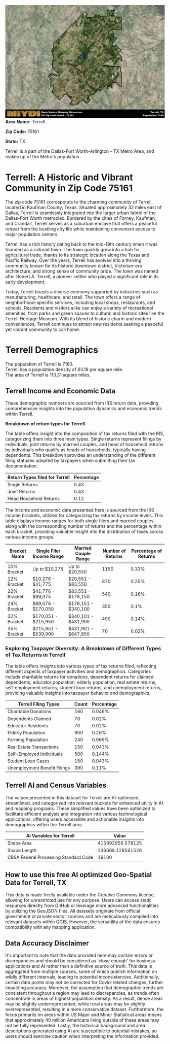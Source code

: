 ![Image Alt Text](../_images/75161.png)
**Area Name:** Terrell

**Zip Code:** 75161

**State:** TX

Terrell is a part of the Dallas-Fort Worth-Arlington - TX Metro Area, and makes up  of the Metro's population.  

# Terrell: A Historic and Vibrant Community in Zip Code 75161  

The zip code 75161 corresponds to the charming community of Terrell, located in Kaufman County, Texas. Situated approximately 32 miles east of Dallas, Terrell is seamlessly integrated into the larger urban fabric of the Dallas-Fort Worth metroplex. Bordered by the cities of Forney, Kaufman, and Crandall, Terrell serves as a suburban enclave that offers a peaceful retreat from the bustling city life while maintaining convenient access to major population centers.

Terrell has a rich history dating back to the mid-19th century when it was founded as a railroad town. The town quickly grew into a hub for agricultural trade, thanks to its strategic location along the Texas and Pacific Railway. Over the years, Terrell has evolved into a thriving community known for its historic downtown district, Victorian-era architecture, and strong sense of community pride. The town was named after Robert A. Terrell, a pioneer settler who played a significant role in its early development.

Today, Terrell boasts a diverse economy supported by industries such as manufacturing, healthcare, and retail. The town offers a range of neighborhood-specific services, including local shops, restaurants, and schools. Residents and visitors alike can enjoy a variety of recreational amenities, from parks and green spaces to cultural and historic sites like the Terrell Heritage Museum. With its blend of historic charm and modern conveniences, Terrell continues to attract new residents seeking a peaceful yet vibrant community to call home.

# Terrell Demographics

The population of Terrell is 7160.  
Terrell has a population density of 63.19 per square mile.  
The area of Terrell is 113.31 square miles.  

## Terrell Income and Economic Data

These demographic numbers are sourced from IRS return data, providing comprehensive insights into the population dynamics and economic trends within Terrell.

**Breakdown of return types for Terrell**

The table offers insight into the composition of tax returns filed with the IRS, categorizing them into three main types. Single returns represent filings by individuals, joint returns by married couples, and head of household returns by individuals who qualify as heads of households, typically having dependents. This breakdown provides an understanding of the different filing statuses adopted by taxpayers when submitting their tax documentation.

| Return Types filed for Terrell                              | Percentage          |
|----------------------------------------------------------|---------------------|
| Single Returns                                            | 0.43 |
| Joint Returns                                             | 0.43 |
| Head Household Returns                                    | 0.12 |

The income and economic data presented here is sourced from the IRS income brackets, utilized for categorizing tax returns by income levels. This table displays income ranges for both single filers and married couples, along with the corresponding number of returns and the percentage within each bracket, providing valuable insight into the distribution of taxes across various income groups.

| Bracket Name       | Single Filer Income Range | Married Couple Range | Number of Returns | Percentage of Returns |
|--------------------|----------------------------|----------------------|-------------------|-----------------------|
| 10% Bracket        | Up to $10,275              | Up to $20,550        | 1150 | 0.33% |
| 12% Bracket        | $10,276 - $41,775          | $20,551 - $83,550    | 870 | 0.25% |
| 22% Bracket        | $41,776 - $89,075          | $83,551 - $178,150   | 540 | 0.16% |
| 24% Bracket        | $89,076 - $170,050         | $178,151 - $340,100  | 350 | 0.1% |
| 32% Bracket        | $170,051 - $215,950        | $340,101 - $431,900  | 490 | 0.14% |
| 35% Bracket        | $215,951 - $539,900        | $431,901 - $647,850  | 70 | 0.02% |

### Exploring Taxpayer Diversity: A Breakdown of Different Types of Tax Returns in Terrell

The table offers insights into various types of tax returns filed, reflecting different aspects of taxpayer activities and demographics. Categories include charitable returns for donations, dependent returns for claimed dependents, educator population, elderly population, real estate returns, self-employment returns, student loan returns, and unemployment returns, providing valuable insights into taxpayer behavior and demographics.

| Terrell Filing Types                    | Count | Percentage |
|--------------------------------------|-------|------------|
| Charitable Donations                 | 160 | 0.046% |
| Dependents Claimed                   | 70 | 0.02% |
| Educator Residents                   | 70 | 0.02% |
| Elderly Population                   | 900 | 0.26% |
| Farming Population                   | 240 | 0.069% |
| Real Estate Transactions             | 150 | 0.043% |
| Self-Employed Individuals            | 500 | 0.144% |
| Student Loan Cases                   | 150 | 0.043% |
| Unemployment Benefit Filings         | 390 | 0.11% |

## Terrell AI and Census Variables

The values presented in this dataset for Terrell are AI-optimized, streamlined, and categorized into relevant buckets for enhanced utility in AI and mapping programs. These simplified values have been optimized to facilitate efficient analysis and integration into various technological applications, offering users accessible and actionable insights into demographics within the Terrell area.

| AI Variables for Terrell | Value |
|-------------|-------|
| Shape Area | 415892956.578125 |
| Shape Length | 136668.128561526 |
| CBSA Federal Processing Standard Code | 19100 |

## How to use this free AI optimized Geo-Spatial Data for Terrell, TX

This data is made freely available under the Creative Commons license, allowing for unrestricted use for any purpose. Users can access static resources directly from GitHub or leverage more advanced functionalities by utilizing the GeoJSON files. All datasets originate from official government or private sector sources and are meticulously compiled into relevant datasets within QGIS. However, the versatility of the data ensures compatibility with any mapping application.

## Data Accuracy Disclaimer
It's important to note that the data provided here may contain errors or discrepancies and should be considered as 'close enough' for business applications and AI rather than a definitive source of truth. This data is aggregated from multiple sources, some of which publish information on wildly different intervals, leading to potential inconsistencies. Additionally, certain data points may not be corrected for Covid-related changes, further impacting accuracy. Moreover, the assumption that demographic trends are consistent throughout a region may lead to discrepancies, as trends often concentrate in areas of highest population density. As a result, dense areas may be slightly underrepresented, while rural areas may be slightly overrepresented, resulting in a more conservative dataset. Furthermore, the focus primarily on areas within US Major and Minor Statistical areas means that approximately 40 million Americans living outside of these areas may not be fully represented. Lastly, the historical background and area descriptions generated using AI are susceptible to potential mistakes, so users should exercise caution when interpreting the information provided.

